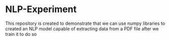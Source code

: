 # NLP-Experiment
This repository is created to demonstrate that we can use numpy libraries to created an NLP model capable of extracting data from a PDF file after we train it to do so
